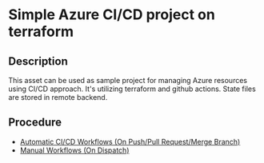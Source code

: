 # Simple Azure CI/CD project on terraform

## Description

This asset can be used as sample project for managing Azure resources using CI/CD approach. It's utilizing terraform and github actions. State files are stored in remote backend.

## Procedure

- [Automatic CI/CD Workflows (On Push/Pull Request/Merge Branch)](doc/Automatic_WF.md)
- [Manual Workflows (On Dispatch)](doc/Manual_WF.md)